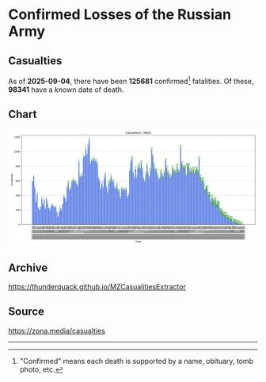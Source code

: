 
# Confirmed Losses of the Russian Army

## Casualties

As of **2025-09-04**, there have been **125681** confirmed[^1] fatalities.
Of these, **98341** have a known date of death.

## Chart

![7-Day Intervals Bar Chart](./docs/7days.svg)

## Archive

https://thunderquack.github.io/MZCasualitiesExtractor

## Source

https://zona.media/casualties

---

[^1]: "Confirmed" means each death is supported by a name, obituary, tomb photo, etc.

